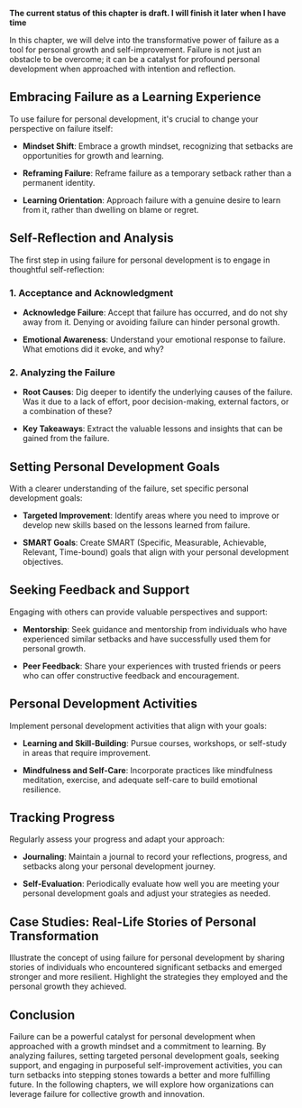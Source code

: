**The current status of this chapter is draft. I will finish it later when I have time**

In this chapter, we will delve into the transformative power of failure as a tool for personal growth and self-improvement. Failure is not just an obstacle to be overcome; it can be a catalyst for profound personal development when approached with intention and reflection.

Embracing Failure as a Learning Experience
------------------------------------------

To use failure for personal development, it's crucial to change your perspective on failure itself:

* **Mindset Shift**: Embrace a growth mindset, recognizing that setbacks are opportunities for growth and learning.

* **Reframing Failure**: Reframe failure as a temporary setback rather than a permanent identity.

* **Learning Orientation**: Approach failure with a genuine desire to learn from it, rather than dwelling on blame or regret.

Self-Reflection and Analysis
----------------------------

The first step in using failure for personal development is to engage in thoughtful self-reflection:

### 1. Acceptance and Acknowledgment

* **Acknowledge Failure**: Accept that failure has occurred, and do not shy away from it. Denying or avoiding failure can hinder personal growth.

* **Emotional Awareness**: Understand your emotional response to failure. What emotions did it evoke, and why?

### 2. Analyzing the Failure

* **Root Causes**: Dig deeper to identify the underlying causes of the failure. Was it due to a lack of effort, poor decision-making, external factors, or a combination of these?

* **Key Takeaways**: Extract the valuable lessons and insights that can be gained from the failure.

Setting Personal Development Goals
----------------------------------

With a clearer understanding of the failure, set specific personal development goals:

* **Targeted Improvement**: Identify areas where you need to improve or develop new skills based on the lessons learned from failure.

* **SMART Goals**: Create SMART (Specific, Measurable, Achievable, Relevant, Time-bound) goals that align with your personal development objectives.

Seeking Feedback and Support
----------------------------

Engaging with others can provide valuable perspectives and support:

* **Mentorship**: Seek guidance and mentorship from individuals who have experienced similar setbacks and have successfully used them for personal growth.

* **Peer Feedback**: Share your experiences with trusted friends or peers who can offer constructive feedback and encouragement.

Personal Development Activities
-------------------------------

Implement personal development activities that align with your goals:

* **Learning and Skill-Building**: Pursue courses, workshops, or self-study in areas that require improvement.

* **Mindfulness and Self-Care**: Incorporate practices like mindfulness meditation, exercise, and adequate self-care to build emotional resilience.

Tracking Progress
-----------------

Regularly assess your progress and adapt your approach:

* **Journaling**: Maintain a journal to record your reflections, progress, and setbacks along your personal development journey.

* **Self-Evaluation**: Periodically evaluate how well you are meeting your personal development goals and adjust your strategies as needed.

Case Studies: Real-Life Stories of Personal Transformation
----------------------------------------------------------

Illustrate the concept of using failure for personal development by sharing stories of individuals who encountered significant setbacks and emerged stronger and more resilient. Highlight the strategies they employed and the personal growth they achieved.

Conclusion
----------

Failure can be a powerful catalyst for personal development when approached with a growth mindset and a commitment to learning. By analyzing failures, setting targeted personal development goals, seeking support, and engaging in purposeful self-improvement activities, you can turn setbacks into stepping stones towards a better and more fulfilling future. In the following chapters, we will explore how organizations can leverage failure for collective growth and innovation.

